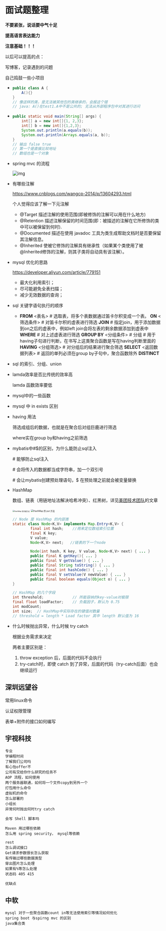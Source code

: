 # 面试题整理

**不要紧张，说话要中气十足**

**提高语言表达能力**

**注意基础！！！**



以后可以提高的点：

写博客，记录遇到的问题

自己捣鼓一些小项目





-   ```java
    public class A {
        A(){}
    }
    // 像这样的类，是无法被其他包的类继承的，会报这个错
    // java: A()在test1.A中不是公共的; 无法从外部程序包中对其进行访问
    ```

-   ```java
    public static void main(String[] args) {
        int[] a = new int[]{1, 2,3};
        int[] b = new int[]{1,2,3};
        System.out.println(a.equals(b));
        System.out.println(Arrays.equals(a, b));
    }
    // 输出 false true
    // 第一个是直接比较地址
    // 数组也是一个对象
    ```










-   spring mvc 的流程

    ![img](https://gitee.com/xinlx/pic/raw/master/5220087-3c0f59d3c39a12dd.png)

-   有哪些注解

    https://www.cnblogs.com/wangcp-2014/p/13604293.html

    个人觉得应该了解一下元注解

    -   @Target				描述注解的使用范围(即被修饰的注解可以用在什么地方)
    -   @Retention 	     描述注解保留的时间范围(即：被描述的注解在它所修饰的类中可以被保留到何时).	 
    -   @Documented    描述在使用 javadoc 工具为类生成帮助文档时是否要保留其注解信息。
    -   @Inherited           使被它修饰的注解具有继承性（如果某个类使用了被@Inherited修饰的注解，则其子类将自动具有该注解）。

-   mysql 优化的思路

    https://developer.aliyun.com/article/779151

    -   最大化利用索引；
    -   尽可能避免全表扫描；
    -   减少无效数据的查询；

-   sql 关键字语句执行的顺序

    -   **FROM**
        <表名> # 选取表，将多个表数据通过笛卡尔积变成一个表。
        **ON**
        <筛选条件> # 对笛卡尔积的虚表进行筛选
        **JOIN** 
        \# 指定join，用于添加数据到on之后的虚表中，例如left join会将左表的剩余数据添加到虚表中
        **WHERE**
        \# 对上述虚表进行筛选
        **GROUP BY**
        <分组条件> # 分组
        \# 用于having子句进行判断，在书写上这类聚合函数是写在having判断里面的
        **HAVING**
        <分组筛选> # 对分组后的结果进行聚合筛选
        **SELECT**
        <返回数据列表> # 返回的单列必须在group by子句中，聚合函数除外
        **DISTINCT**

-   sql 的索引、分组、union

-   lamda效率是否比传统的效率高

    lamda 函数效率要低

-   mysql中的一些函数

-   mysql 中 in exists 区别

-   having 用法

    筛选成组后的数据，也就是在聚合后对组巨鹿进行筛选

    where实在group by和having之前筛选

-   mybatis中#$的区别，为什么能防止sql注入

    \# 能够防止sql注入

    \# 会将传入的数据都当成字符串，加一个双引号

    \# 会让mybatis创建预处理语句，$ 在预处理之前就会被变量替换



-   HashMap

    数组、链表（用链地址法解决哈希冲突）、红黑树，详见[美团技术团队](https://tech.meituan.com/2016/06/24/java-hashmap.html)的文章

    <img src="https://gitee.com/xinlx/pic/raw/master/e4a19398.png" alt="HashMap 的存储方式" style="zoom: 36%;" />

    <img src="https://gitee.com/xinlx/pic/raw/master/d669d29c.png" alt="HashMap 的 put 方法" style="zoom: 50%;" />

    ```java
    // Node 是 HashMap 的内部类
    static class Node<K,V> implements Map.Entry<K,V> {
            final int hash;    //用来定位数组索引位置
            final K key;
            V value;
            Node<K,V> next;   //链表的下一个node
    
            Node(int hash, K key, V value, Node<K,V> next) { ... }
            public final K getKey(){ ... }
            public final V getValue() { ... }
            public final String toString() { ... }
            public final int hashCode() { ... }
            public final V setValue(V newValue) { ... }
            public final boolean equals(Object o) { ... }
    }
    ```

    ```java
    // HashMap 的几个字段
    int threshold;             // 所能容纳的key-value对极限 
    final float loadFactor;    // 负载因子，默认为 0.75
    int modCount;  
    int size;  // HashMap中实际存在的键值对数量
    // threshold = length * Load factor 其中 length 默认值为 16
    ```

    

-   什么时候抛出异常，什么时候 try catch

    根据业务需求来决定

    两者主要区别是：

    1. throw exception 后，后面的代码不会执行
    2. try-catch时，即使 catch 到了异常，后面的代码（try-catch后面）也会继续运行





## 深圳远望谷

常用linux命令

认证权限管理

表单+附件的接口如何编写



## 宇视科技

```
专业
学编程时间
了解我们公司吗
有心怡offer不
公司有交给你什么研究的任务不
AOP 流程，如何使用
两个服务器联通，如何将一个文件copy到另外一个
打包用什么命令
虚拟机的命令
怎么部署的
小组长
异常何时抛出何时try catch

会写 Shell 脚本吗

Maven 用过哪些依赖
怎么用 spring security， mysql等依赖

rest
怎么调试接口
Get请求参数很长怎么获取
有传输过哪些数据类型
穿出图片怎么处理
如果有%等怎么处理
状态码 405 415

优缺点
```





## 中软

```
mysql 对于一些聚合函数count in等无法使用索引等情况如何优化
spring boot 与spirng mvc 的区别
java集合类

```

